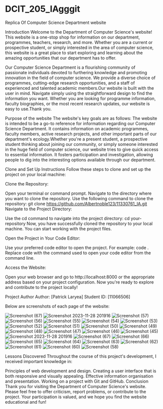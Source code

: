 # DCIT_205_IAgggit
Replica Of Computer Science Department website

Introduction
Welcome to the Department of Computer Science's website! This website is a one-stop shop for information on our department, programmes, teachers, research, and more. Whether you are a current or prospective student, or simply interested in the area of computer science, this website is a great place to start exploring and learning about the amazing opportunities that our department has to offer.

Our Computer Science Department is a flourishing community of passionate individuals devoted to furthering knowledge and promoting innovation in the field of computer science. We provide a diverse choice of programmes, cutting-edge research opportunities, and a staff of experienced and talented academic members.Our website is built with the user in mind. Navigate simply using the straightforward design to find the information you want. Whether you are looking for programme information, faculty biographies, or the most recent research updates, our website is easy to use.Thank you.

Purpose of the website
The website's key goals are as follows: The website is intended to be a go-to reference for information regarding our Computer Science Department. It contains information on academic programmes, faculty members, active research projects, and other important parts of our department's ecology.Whether you're a present student, a prospective student thinking about joining our community, or simply someone interested in the huge field of computer science, our website tries to give quick access to essential information. It fosters participation and investigation, allowing people to dig into the interesting options available through our department.

Clone and Set Up Instructions
Follow these steps to clone and set up the project on your local machine:

Clone the Repository:

Open your terminal or command prompt.
Navigate to the directory where you want to clone the repository.
Use the following command to clone the repository:
git clone https://github.com/Albertnoble123/11330761_IA.git
Navigate to the Project Directory:

Use the cd command to navigate into the project directory:
cd your-repository
Now, you have successfully cloned the repository to your local machine. You can start working with the project files.

Open the Project in Your Code Editor:

Use your preferred code editor to open the project. For example:
code .
Replace code with the command used to open your code editor from the command line.

Access the Website:

Open your web browser and go to http://localhost:8000 or the appropriate address based on your project configuration.
Now you're ready to explore and contribute to the project locally!

Project Author
Author: [Patrick Laryea] Student ID: [11066506]

Below are screenshots of each page of the website:

![Screenshot (67)](https://github.com/pnllaryea/11066506_DCIT205/assets/151792787/2071c1a0-f761-4621-8ad7-e8681992b791)
![Screenshot 2023-11-28 201916](https://github.com/pnllaryea/11066506_DCIT205/assets/151792787/6a9585fa-08d2-4c3a-9871-7851c07f6f69)
![Screenshot (57)](https://github.com/pnllaryea/11066506_DCIT205/assets/151792787/61277ad2-a63e-4029-9fe4-c37ad3b7d38d)
![Screenshot (56)](https://github.com/pnllaryea/11066506_DCIT205/assets/151792787/038a7ee5-caac-46a4-9769-4a87991659a5)
![Screenshot (55)](https://github.com/pnllaryea/11066506_DCIT205/assets/151792787/14ec9685-c19c-4b52-9165-288206eb2b73)
![Screenshot (54)](https://github.com/pnllaryea/11066506_DCIT205/assets/151792787/a445a7f8-0937-4578-aafb-1eb55bd83e8e)
![Screenshot (53)](https://github.com/pnllaryea/11066506_DCIT205/assets/151792787/f40c8eb7-ce3a-405d-afb1-893a23dabee5)
![Screenshot (52)](https://github.com/pnllaryea/11066506_DCIT205/assets/151792787/5fd08fff-5da8-41f4-b578-6b73edba83c3)
![Screenshot (51)](https://github.com/pnllaryea/11066506_DCIT205/assets/151792787/bfbf9b3e-a670-4380-a642-4abae0ea8cf6)
![Screenshot (50)](https://github.com/pnllaryea/11066506_DCIT205/assets/151792787/02037396-876d-4866-be44-5285eaf319ad)
![Screenshot (49)](https://github.com/pnllaryea/11066506_DCIT205/assets/151792787/529d6336-c923-42b4-a0ab-28cba1e262f0)
![Screenshot (48)](https://github.com/pnllaryea/11066506_DCIT205/assets/151792787/23ca3e6e-3c06-4488-8674-a11bfe34381f)
![Screenshot (47)](https://github.com/pnllaryea/11066506_DCIT205/assets/151792787/ec89d7de-1be2-41f4-934d-65cd66750663)
![Screenshot (46)](https://github.com/pnllaryea/11066506_DCIT205/assets/151792787/0b768386-1dbb-4cae-a300-fc5b400e43d4)
![Screenshot (45)](https://github.com/pnllaryea/11066506_DCIT205/assets/151792787/b253956c-9433-4267-a6aa-8f2ae2576ef8)
![Screenshot 2023-11-28 201916](https://github.com/pnllaryea/11066506_DCIT205/assets/151792787/3dee617e-fa08-4b41-a2a7-08bf442f2311)
![Screenshot (67)](https://github.com/pnllaryea/11066506_DCIT205/assets/151792787/676f28b5-2e48-45c2-8ae4-00fe021be776)
![Screenshot (66)](https://github.com/pnllaryea/11066506_DCIT205/assets/151792787/989ea666-0d4a-4092-9786-7ad17b9b2694)
![Screenshot (65)](https://github.com/pnllaryea/11066506_DCIT205/assets/151792787/87cc512d-8e37-4769-9f78-a03853f0872d)
![Screenshot (64)](https://github.com/pnllaryea/11066506_DCIT205/assets/151792787/60bfea47-37b2-42d6-b365-9f1469800f79)
![Screenshot (63)](https://github.com/pnllaryea/11066506_DCIT205/assets/151792787/d1202fc2-6bf8-45df-aea5-0cf8a8aa7eca)
![Screenshot (62)](https://github.com/pnllaryea/11066506_DCIT205/assets/151792787/c81e7059-7fbd-4c59-8168-61e5e72c05f3)
![Screenshot (61)](https://github.com/pnllaryea/11066506_DCIT205/assets/151792787/197d5d33-8710-47d5-b835-532e6c53f908)
![Screenshot (60)](https://github.com/pnllaryea/11066506_DCIT205/assets/151792787/634f2915-bbc3-4d24-8596-2e44a5feee3f)
![Screenshot (58)](https://github.com/pnllaryea/11066506_DCIT205/assets/151792787/50c398a1-8670-4f6d-a675-6fcc55af6144)

Lessons Discovered
Throughout the course of this project's development, I received important knowledge in:

Principles of web development and design. Creating a user interface that is both responsive and visually appealing. Effective information organisation and presentation. Working on a project with Git and GitHub. Conclusion Thank you for visiting the Department of Computer Science's website. Please feel free to offer criticism, report problems, or contribute to the project. Your participation is valued, and we hope you find the website educational and fun!
